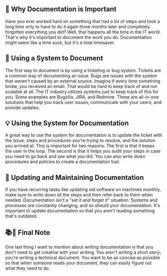 ## 📝 Why Documentation is Important

Have you ever worked hard on something that had a lot of steps and took a long time only to have to do it again three months later and completely forgotten everything you did? Well, that happens all the time in the IT world. That's why it's important to document the work you do. Documentation might seem like a time suck, but it's a total timesaver.

## 📎 Using a System to Document

The first way to document is by using a ticketing or bug system. Tickets are a common way of documenting an issue. Bugs are issues with the system that weren't caused by an external source. Imagine if every time something broke, you received an email. That would be hard to keep track of and not scalable at all. The IT industry utilizes systems just to keep track of this for you. Some examples are Bugzilla, JIRA, and Redmine. These are all-in-one solutions that help you track user issues, communicate with your users, and provide updates.

## 💡 Using the System for Documentation

A great way to use the system for documentation is to update the ticket with the issue, steps and procedures you're trying to resolve, and the solution you arrived at. This is important for two reasons. The first is that it keeps the user in the loop. The second is that it helps you audit your steps in case you need to go back and see what you did. You can also write down procedures and policies to create a documentation trail.

## 🔄 Updating and Maintaining Documentation

If you have recurring tasks like updating old software on machines monthly, make sure to write down all the steps and then refer back to them when needed. Documentation isn't a "set it and forget it" situation. Systems and processes are constantly changing, and so should your documentation. It's important to update documentation so that you aren't reading something that's outdated.

## 📚📝 Final Note

One last thing I want to mention about writing documentation is that you don't need to get creative with your writing. You aren't writing a short story; you're writing a technical document. You want to be as concise as possible so that when someone reads your document, they can easily figure out what they need to do.